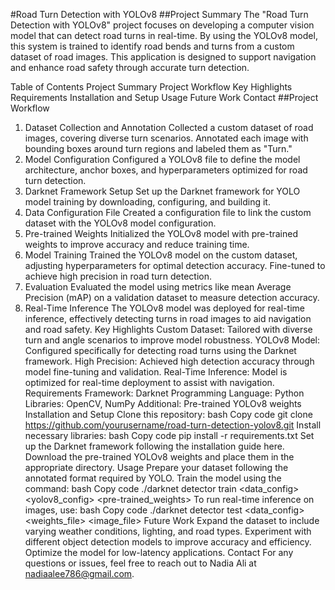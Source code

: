 #Road Turn Detection with YOLOv8
##Project Summary
The "Road Turn Detection with YOLOv8" project focuses on developing a computer vision model that can detect road turns in real-time. By using the YOLOv8 model, this system is trained to identify road bends and turns from a custom dataset of road images. This application is designed to support navigation and enhance road safety through accurate turn detection.

Table of Contents
Project Summary
Project Workflow
Key Highlights
Requirements
Installation and Setup
Usage
Future Work
Contact
##Project Workflow
1. Dataset Collection and Annotation
Collected a custom dataset of road images, covering diverse turn scenarios.
Annotated each image with bounding boxes around turn regions and labeled them as "Turn."
2. Model Configuration
Configured a YOLOv8 file to define the model architecture, anchor boxes, and hyperparameters optimized for road turn detection.
3. Darknet Framework Setup
Set up the Darknet framework for YOLO model training by downloading, configuring, and building it.
4. Data Configuration File
Created a configuration file to link the custom dataset with the YOLOv8 model configuration.
5. Pre-trained Weights
Initialized the YOLOv8 model with pre-trained weights to improve accuracy and reduce training time.
6. Model Training
Trained the YOLOv8 model on the custom dataset, adjusting hyperparameters for optimal detection accuracy.
Fine-tuned to achieve high precision in road turn detection.
7. Evaluation
Evaluated the model using metrics like mean Average Precision (mAP) on a validation dataset to measure detection accuracy.
8. Real-Time Inference
The YOLOv8 model was deployed for real-time inference, effectively detecting turns in road images to aid navigation and road safety.
Key Highlights
Custom Dataset: Tailored with diverse turn and angle scenarios to improve model robustness.
YOLOv8 Model: Configured specifically for detecting road turns using the Darknet framework.
High Precision: Achieved high detection accuracy through model fine-tuning and validation.
Real-Time Inference: Model is optimized for real-time deployment to assist with navigation.
Requirements
Framework: Darknet
Programming Language: Python
Libraries: OpenCV, NumPy
Additional: Pre-trained YOLOv8 weights
Installation and Setup
Clone this repository:
bash
Copy code
git clone https://github.com/yourusername/road-turn-detection-yolov8.git
Install necessary libraries:
bash
Copy code
pip install -r requirements.txt
Set up the Darknet framework following the installation guide here.
Download the pre-trained YOLOv8 weights and place them in the appropriate directory.
Usage
Prepare your dataset following the annotated format required by YOLO.
Train the model using the command:
bash
Copy code
./darknet detector train <data_config> <yolov8_config> <pre-trained_weights>
To run real-time inference on images, use:
bash
Copy code
./darknet detector test <data_config> <weights_file> <image_file>
Future Work
Expand the dataset to include varying weather conditions, lighting, and road types.
Experiment with different object detection models to improve accuracy and efficiency.
Optimize the model for low-latency applications.
Contact
For any questions or issues, feel free to reach out to Nadia Ali at nadiaalee786@gmail.com.
